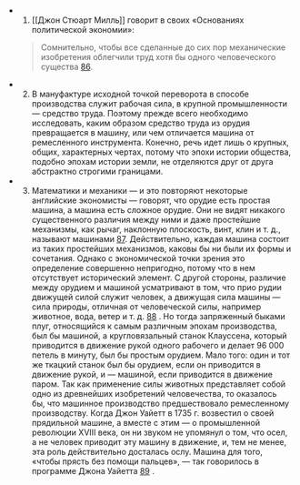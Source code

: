 - 1. [[Джон Стюарт Милль]] говорит в своих «Основаниях политической экономии»:
  > Сомнительно, чтобы все сделанные до сих пор механические изобретения облегчили труд хотя бы одного человеческого существа
  [86](((66919f7a-fb0c-4267-8f7e-d71c864c0ccc))).
- 2. В мануфактуре исходной точкой переворота в способе производства служит рабочая сила, в крупной промышленности — средство труда. Поэтому прежде всего необходимо исследовать, каким образом средство труда из орудия превращается в машину, или чем отличается машина от ремесленного инструмента. Конечно, речь идет лишь о крупных, общих, характерных чертах, потому что эпохи истории общества, подобно эпохам истории земли, не отделяются друг от друга абстрактно строгими границами.
- 3. Математики и механики — и это повторяют некоторые английские экономисты — говорят, что орудие есть простая машина, а машина есть сложное орудие. Они не видят никакого существенного различия между ними и даже простейшие механизмы, как рычаг, наклонную плоскость, винт, клин и т. д., называют машинами [87](((6691a3ab-473d-44ad-85e2-af1ec422a2ce))). Действительно, каждая машина состоит из таких простейших механизмов, каковы бы ни были их формы и сочетания. Однако с экономической точки зрения это определение совершенно непригодно, потому что в нем отсутствует исторический элемент. С другой стороны, различие между орудием и машиной усматривают в том, что прио рудии движущей силой служит человек, а движущая сила машины — сила природы, отличная от человеческой силы, например животное, вода, ветер и т. д. [88](((6691aec9-b782-4905-94b7-6d5ae85da5bb))) . Но тогда запряженный быками плуг, относящийся к самым различным эпохам производства, был бы машиной, а кругловязальный станок Клауссена, который приводится в движение рукой одного рабочего и делает 96 000 петель в минуту, был бы простым орудием. Мало того: один и тот же ткацкий станок был бы орудием, если он приводится в движение рукой, и — машиной, если приводится в движение паром. Так как применение силы животных представляет собой одно из древнейших изобретений человечества, то оказалось бы, что машинное производство предшествовало ремесленному производству. Когда Джон Уайетт в 1735 г. возвестил о своей прядильной машине, а вместе с этим — о промышленной революции XVIII века, он ни звуком не упомянул о том, что осел, а не человек приводит эту машину в движение, и, тем не менее, эта роль действительно досталась ослу. Машина для того, «чтобы прясть без помощи пальцев», — так говорилось в программе Джона Уайетта [89](((6691b578-9bf4-4d89-85ad-492cd9bf017c))) .